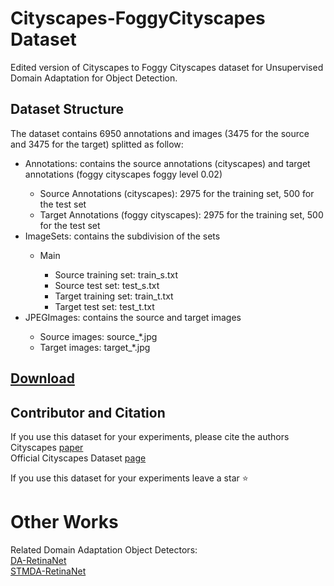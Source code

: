 # Cityscapes-FoggyCityscapes Dataset
Edited version of Cityscapes to Foggy Cityscapes dataset for Unsupervised Domain Adaptation for Object Detection.

## Dataset Structure
The dataset contains 6950 annotations and images (3475 for the source and 3475 for the target) splitted as follow:
<ul>
  <li>Annotations: contains the source annotations (cityscapes) and target annotations (foggy cityscapes foggy level 0.02)</li>
  <ul>
    <li>Source Annotations (cityscapes): 2975 for the training set, 500 for the test set</li>
    <li>Target Annotations (foggy cityscapes): 2975 for the training set, 500 for the test set</li>
  </ul>
  <li>ImageSets: contains the subdivision of the sets</li>
  <ul>
    <li>Main</li>
        <ul>
          <li>Source training set: train_s.txt</li>
          <li>Source test set: test_s.txt</li>
          <li>Target training set: train_t.txt</li>
          <li>Target test set: test_t.txt</li>
        </ul>
  </ul>
  <li>JPEGImages: contains the source and target images</li>
    <ul>
      <li>Source images: source_*.jpg</li>
      <li>Target images: target_*.jpg</li>
    </ul>
</ul>  

## [Download](https://iplab.dmi.unict.it/EGO-CH-OBJ-UDA/Cityscapes-FoggyCityscapes.zip)

## Contributor and Citation
If you use this dataset for your experiments, please cite the authors Cityscapes [paper](https://www.cityscapes-dataset.com/citation/)<br>
Official Cityscapes Dataset [page](https://www.cityscapes-dataset.com/)

If you use this dataset for your experiments leave a star ⭐ 

# Other Works
Related Domain Adaptation Object Detectors:<br>
[DA-RetinaNet](https://github.com/fpv-iplab/DA-RetinaNet)<br>
[STMDA-RetinaNet](https://github.com/fpv-iplab/STMDA-RetinaNet)
